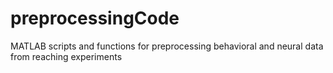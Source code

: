 # preprocessingCode
MATLAB scripts and functions for preprocessing behavioral and neural data from reaching experiments
